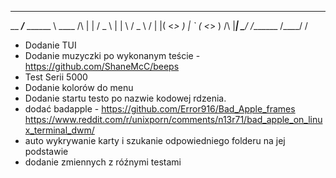 ___________      ________              
\__    ___/___   \______ \   ____   /\ 
  |    | /  _ \   |    |  \ /  _ \  \/ 
  |    |(  <_> )  |    `   (  <_> ) /\ 
  |____| \____/  /_______  /\____/  \/ 

        
- Dodanie TUI
- Dodanie muzyczki po wykonanym teście - https://github.com/ShaneMcC/beeps
- Test Serii 5000
- Dodanie kolorów do menu
- Dodanie startu testo po nazwie kodowej rdzenia. 
- dodać badapple - https://github.com/Error916/Bad_Apple_frames https://www.reddit.com/r/unixporn/comments/n13r71/bad_apple_on_linux_terminal_dwm/
- auto wykrywanie karty i szukanie odpowiedniego folderu na jej podstawie
- dodanie zmiennych z róźnymi testami
